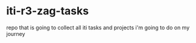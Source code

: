 # iti-r3-zag-tasks
repo that is going to collect all iti tasks and projects i'm going to do on my journey
